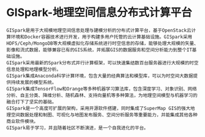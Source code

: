 # GISpark-地理空间信息分布式计算平台

    GISpark是用于大规模地理空间信息处理与建模分析的分布式计算平台，基于OpenStack云计算环境和Docker容器技术进行开发，用于构建多用户托管的云计算基础设施。GISpark采用HDFS/Ceph/MongoDB等大规模虚拟化存储系统进行时空信息的存储，能够处理大规模的矢量、影像和流式数据，能够兼容已有的GIS系统，并拓展GIS的数据服务和空间分析能力到整个IT基础设施。
    GISpark采用最新的Spark分布式并行计算框架，可以快速集结数百台服务器进行大规模的时空信息处理和地理模型分析。
    GISpark集成Anaconda科学计算环境，包含大量的经典算法和模型库，可以为时空间大数据提供持续发展的模型系统。
    GISpark集成TensorFlow和Orange等多种机器学习算法库，包含深度学习、对象识别、网络分析、自主分类、降维分析、随机森林、支持向量机等多种算法，为地理空间模型与机器学习的融合打下了坚实的基础。
    GISpark是一个高度可扩展的架构，采用开源软件搭建，同时集成了SuperMap GIS的强大地理空间数据处理和制图、可视化与地图发布服务、空间分析服务等重要能力，并能集成其他各种商业软件模块。
    GISpark易于学习，并且随着社区不断演进，是一个自我进化的平台。

